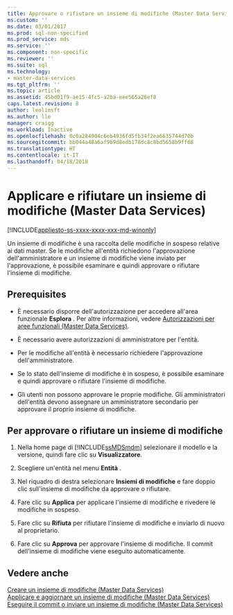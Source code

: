 ```yaml
---
title: Approvare o rifiutare un insieme di modifiche (Master Data Services) | Microsoft Docs
ms.custom: ''
ms.date: 03/01/2017
ms.prod: sql-non-specified
ms.prod_service: mds
ms.service: ''
ms.component: non-specific
ms.reviewer: ''
ms.suite: sql
ms.technology:
- master-data-services
ms.tgt_pltfrm: ''
ms.topic: article
ms.assetid: 45bd01f9-ae15-4fc5-a2ba-eee565a26ef8
caps.latest.revision: 8
author: leolimsft
ms.author: lle
manager: craigg
ms.workload: Inactive
ms.openlocfilehash: 0c0a284904c6eb4936fd5fb34f2ea6635744d70b
ms.sourcegitcommit: bb044a48a6af9b9d8edb178dc8c8bd5658b9ff68
ms.translationtype: HT
ms.contentlocale: it-IT
ms.lasthandoff: 04/18/2018
---
```

# <a name="approve-or-reject-a-changeset-master-data-services"></a>Applicare e rifiutare un insieme di modifiche (Master Data Services)

[!INCLUDE[appliesto-ss-xxxx-xxxx-xxx-md-winonly](../includes/appliesto-ss-xxxx-xxxx-xxx-md-winonly.md)]

  Un insieme di modifiche è una raccolta delle modifiche in sospeso relative ai dati master. Se le modifiche all'entità richiedono l'approvazione dell'amministratore e un insieme di modifiche viene inviato per l'approvazione, è possibile esaminare e quindi approvare o rifiutare l'insieme di modifiche.  
  
## <a name="prerequisites"></a>Prerequisites  
  
-   È necessario disporre dell'autorizzazione per accedere all'area funzionale **Esplora** . Per altre informazioni, vedere [Autorizzazioni per aree funzionali &#40;Master Data Services&#41;](../master-data-services/functional-area-permissions-master-data-services.md).  
  
-   È necessario avere autorizzazioni di amministratore per l'entità.  
  
-   Per le modifiche all'entità è necessario richiedere l'approvazione dell'amministratore.  
  
-   Se lo stato dell'insieme di modifiche è in sospeso, è possibile esaminare e quindi approvare o rifiutare l'insieme di modifiche.  
  
-   Gli utenti non possono approvare le proprie modifiche. Gli amministratori dell'entità devono assegnare un amministratore secondario per approvare il proprio insieme di modifiche.  
  
## <a name="to-approve-or-reject-a-changeset"></a>Per approvare o rifiutare un insieme di modifiche  
  
1.  Nella home page di [!INCLUDE[ssMDSmdm](../includes/ssmdsmdm-md.md)] selezionare il modello e la versione, quindi fare clic su **Visualizzatore**.  
  
2.  Scegliere un'entità nel menu **Entità** .  
  
3.  Nel riquadro di destra selezionare **Insiemi di modifiche** e fare doppio clic sull'insieme di modifiche da approvare o rifiutare.  
  
4.  Fare clic su **Applica** per applicare l'insieme di modifiche e rivedere le modifiche in sospeso.  
  
5.  Fare clic su **Rifiuta** per rifiutare l'insieme di modifiche e inviarlo di nuovo al proprietario.  
  
6.  Fare clic su **Approva** per approvare l'insieme di modifiche. Il commit dell'insieme di modifiche viene eseguito automaticamente.  
  
## <a name="see-also"></a>Vedere anche  
 [Creare un insieme di modifiche &#40;Master Data Services&#41;](../master-data-services/create-a-changeset-master-data-services.md)   
 [Applicare e aggiornare un insieme di modifiche &#40;Master Data Services&#41;](../master-data-services/apply-and-update-a-changeset-master-data-services.md)   
 [Eseguire il commit o inviare un insieme di modifiche &#40;Master Data Services&#41;](../master-data-services/commit-or-submit-a-changeset-master-data-services.md)  
  
  

